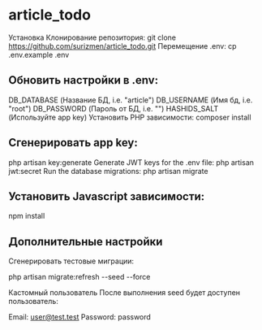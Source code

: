 # article_todo
Установка
Клонирование репозитория:
git clone https://github.com/surizmen/article_todo.git
Перемещение .env:
cp .env.example .env

## Обновить настройки в .env:
DB_DATABASE (Название БД, i.e. "article")
DB_USERNAME (Имя бд, i.e. "root")
DB_PASSWORD (Пароль от БД, i.e. "")
HASHIDS_SALT (Используйте app key)
Установить PHP зависимости:
composer install

## Сгенерировать app key:
php artisan key:generate
Generate JWT keys for the .env file:
php artisan jwt:secret
Run the database migrations:
php artisan migrate
## Установить Javascript зависимости:
npm install

## Дополнительные настройки
Сгенерировать тестовые миграции:

php artisan migrate:refresh --seed --force

Кастомный пользователь
После выполнения seed будет доступен пользователь:

Email: user@test.test Password: password
